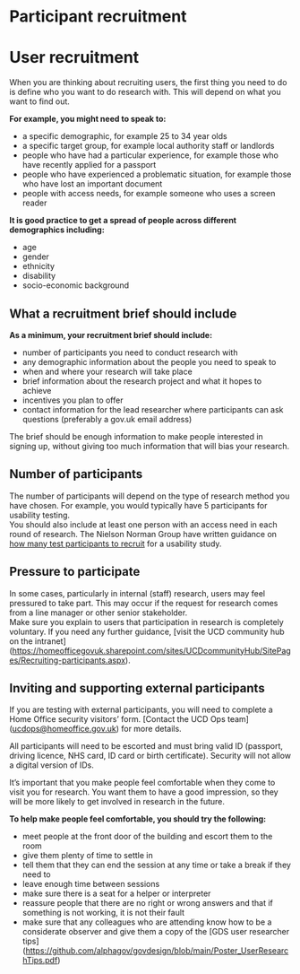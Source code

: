 Participant recruitment
=======================


# User recruitment 
When you are thinking about recruiting users, the first thing you need to do is define who you want to do research with. This will depend on what you want to find out.  

**For example, you might need to speak to:**
-	a specific demographic, for example 25 to 34 year olds 
-	a specific target group, for example local authority staff or landlords 
-	people who have had a particular experience, for example those who have recently applied for a passport 
-	people who have experienced a problematic situation, for example those who have lost an important document 
-	people with access needs, for example someone who uses a screen reader
  
**It is good practice to get a spread of people across different demographics including:** 
-	age 
-	gender 
-	ethnicity 
-	disability
-	socio-economic background 

## What a recruitment brief should include 

**As a minimum, your recruitment brief should include:** 
-	number of participants you need to conduct research with 
-	any demographic information about the people you need to speak to
-	when and where your research will take place 
-	brief information about the research project and what it hopes to achieve
-	 incentives you plan to offer 
-	contact information for the lead researcher where participants can ask questions (preferably a gov.uk email address)
  
The brief should be enough information to make people interested in signing up, without giving too much information that will bias your research. 

## Number of participants 
The number of participants will depend on the type of research method you have chosen. For example, you would typically have 5 participants for usability testing.  
You should also include at least one person with an access need in each round of research. 
The Nielson Norman Group have written guidance on [how many test participants to recruit](https://www.nngroup.com/articles/how-many-test-users/) for a usability study.

## Pressure to participate 
In some cases, particularly in internal (staff) research, users may feel pressured to take part. 
This may occur if the request for research comes from a line manager or other senior stakeholder.  
Make sure you explain to users that participation in research is completely voluntary. 
If you need any further guidance, [visit the UCD community hub on the intranet] (https://homeofficegovuk.sharepoint.com/sites/UCDcommunityHub/SitePages/Recruiting-participants.aspx). 

## Inviting and supporting external participants   
If you are testing with external participants, you will need to complete a Home Office security visitors’ form. [Contact the UCD Ops team] (ucdops@homeoffice.gov.uk) for more details.    

All participants will need to be escorted and must bring valid ID (passport, driving licence, NHS card, ID card or birth certificate). Security will not allow a digital version of IDs.  

It’s important that you make people feel comfortable when they come to visit you for research. You want them to have a good impression, so they will be more likely to get involved in research in the future.  

**To help make people feel comfortable, you should try the following:** 

-	meet people at the front door of the building and escort them to the room 
-	give them plenty of time to settle in 
-	tell them that they can end the session at any time or take a break if they need to  
-	leave enough time between sessions 
-	make sure there is a seat for a helper or interpreter 
-	reassure people that there are no right or wrong answers and that if something is not working, it is not their fault 
-	make sure that any colleagues who are attending know how to be a considerate observer and give them a copy of the [GDS user researcher tips] (https://github.com/alphagov/govdesign/blob/main/Poster_UserResearchTips.pdf) 
